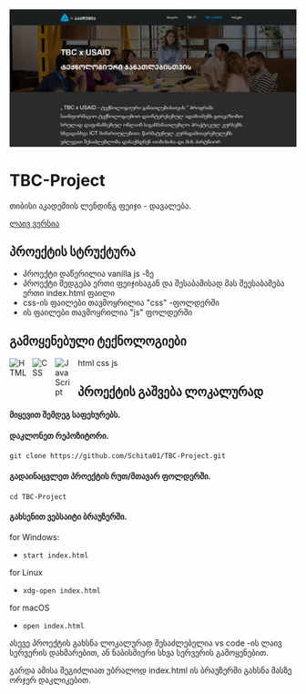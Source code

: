 ![alt text](screenshot.png)
# TBC-Project
თიბისი აკადემიის ლენდინგ ფეიჯი - დავალება. 

[ლაივ ვერსია](https://schita01.github.io/TBC-Project/)

## პროექტის სტრუქტურა 
  * პროექტი დაწერილია vanilla js -ზე
  *  პროექტი შედგება ერთი ფეიჯისაგან და შესაბამისად მას შეესაბამება ერთი index.html ფაილი
  *   css-ის ფაილები თავმოყრილია "css" -ფოლდერში
  *   ის ფაილები თავმოყრილია "js" ფოლდერში

## გამოყენებული ტექნოლოგიები

  <img align="left" alt="HTML" width="30px" style="padding-right:10px;" src="https://cdn.jsdelivr.net/gh/devicons/devicon/icons/html5/html5-plain.svg" /> html
  <img align="left" alt="CSS" width="30px" style="padding-right:10px;" src="https://cdn.jsdelivr.net/gh/devicons/devicon/icons/css3/css3-plain.svg" /> css
  <img align="left" alt="JavaScript" width="30px" style="padding-right:10px;" src="https://cdn.jsdelivr.net/gh/devicons/devicon/icons/javascript/javascript-plain.svg" /> js

## პროექტის გაშვება ლოკალურად

#### მიყევით შემდეგ საფეხურებს.

#### დაკლონეთ რეპოზიტორი.
    git clone https://github.com/Schita01/TBC-Project.git

#### გადაინაცვლეთ პროექტის რუთ/მთავარ ფოლდერში.
    cd TBC-Project

#### გახსენით ვებსაიტი ბრაუზერში.
for Windows:
- `start index.html`

for Linux
- `xdg-open index.html`

for macOS
- `open index.html`

 ასევე პროექტის გახსნა ლოკალურად შესაძლებელია vs code -ის ლაივ სერვერის დახმარებით, ან ნაბისმიერი სხვა სერვერის გამოყენებით.
 
 გარდა ამისა შეგიძლიათ უბრალოდ index.html ის ბრაუზერში გახსნა მასზე ორჯერ დაკლიკებით.
 
